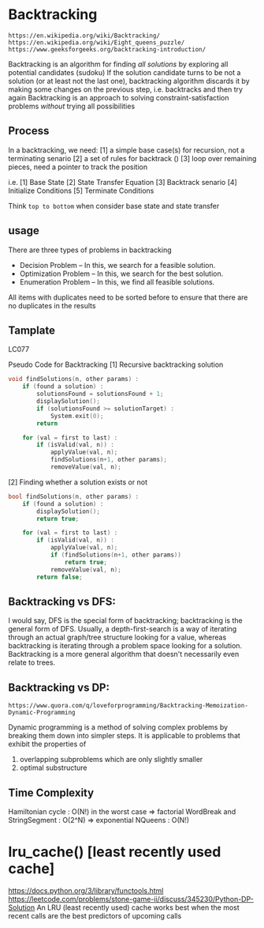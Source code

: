 # Backtracking
    https://en.wikipedia.org/wiki/Backtracking/
    https://en.wikipedia.org/wiki/Eight_queens_puzzle/
    https://www.geeksforgeeks.org/backtracking-introduction/

Backtracking is an algorithm for finding *all solutions* by exploring all potential candidates (sudoku)
If the solution candidate turns to be not a solution (or at least not the last one), backtracking algorithm discards it by making some changes on the previous step, i.e. backtracks and then try again
Backtracking is an approach to solving constraint-satisfaction problems *without* trying all possibilities

## Process
In a backtracking, we need:
[1] a simple base case(s) for recursion, not a terminating senario
[2] a set of rules for backtrack ()
[3] loop over remaining pieces, need a pointer to track the position

i.e.
[1] Base State
[2] State Transfer Equation
[3] Backtrack senario
[4] Initialize Conditions
[5] Terminate Conditions

Think `top to bottom` when consider base state and state transfer

## usage
There are three types of problems in backtracking 
- Decision Problem – In this, we search for a feasible solution.
- Optimization Problem – In this, we search for the best solution.
- Enumeration Problem – In this, we find all feasible solutions.

All items with duplicates need to be sorted before to ensure that there are no duplicates in the results


## Tamplate
LC077

Pseudo Code for Backtracking
[1] Recursive backtracking solution
```cpp
void findSolutions(n, other params) :
    if (found a solution) :
        solutionsFound = solutionsFound + 1;
        displaySolution();
        if (solutionsFound >= solutionTarget) : 
            System.exit(0);
        return

    for (val = first to last) :
        if (isValid(val, n)) :
            applyValue(val, n);
            findSolutions(n+1, other params);
            removeValue(val, n);
```

[2] Finding whether a solution exists or not
```cpp
bool findSolutions(n, other params) :
    if (found a solution) :
        displaySolution();
        return true;

    for (val = first to last) :
        if (isValid(val, n)) :
            applyValue(val, n);
            if (findSolutions(n+1, other params))
                return true;
            removeValue(val, n);
        return false;
```


## Backtracking vs DFS:
I would say, DFS is the special form of backtracking; backtracking is the general form of DFS.
Usually, a depth-first-search is a way of iterating through an actual graph/tree structure looking for a value, whereas backtracking is iterating through a problem space looking for a solution. Backtracking is a more general algorithm that doesn't necessarily even relate to trees.


## Backtracking vs DP:
    https://www.quora.com/q/loveforprogramming/Backtracking-Memoization-Dynamic-Programming
Dynamic programming is a method of solving complex problems by breaking them down into simpler steps. It is applicable to problems that exhibit the properties of 
  1) overlapping subproblems which are only slightly smaller
  2) optimal substructure


## Time Complexity
Hamiltonian cycle : O(N!) in the worst case  => factorial
WordBreak and StringSegment : O(2^N)  => exponential
NQueens : O(N!)


# lru_cache() [least recently used cache]
https://docs.python.org/3/library/functools.html
https://leetcode.com/problems/stone-game-ii/discuss/345230/Python-DP-Solution
An LRU (least recently used) cache works best when the most recent calls are the best predictors of upcoming calls
